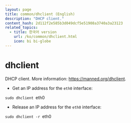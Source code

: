 ```yaml
---
layout: page
title: common/dhclient (English)
description: "DHCP client."
content_hash: 2d112f2e585b3d049dcf5e51908a3740a3a23123
related_topics:
  - title: 한국어 version
    url: /ko/common/dhclient.html
    icon: bi bi-globe
---
```

# dhclient

DHCP client.
More information: <https://manned.org/dhclient>.

- Get an IP address for the `eth0` interface:

`sudo dhclient `<span class="tldr-var badge badge-pill bg-dark-lm bg-white-dm text-white-lm text-dark-dm font-weight-bold">eth0</span>

- Release an IP address for the `eth0` interface:

`sudo dhclient -r `<span class="tldr-var badge badge-pill bg-dark-lm bg-white-dm text-white-lm text-dark-dm font-weight-bold">eth0</span>
